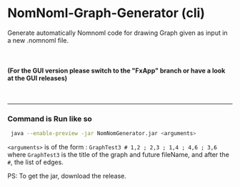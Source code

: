 # NomNoml-Graph-Generator (cli)

Generate automatically Nomnoml code for drawing Graph given as input in a new .nomnoml file.

<br>

#### (For the GUI version please switch to the "FxApp" branch or have a look at the GUI releases)

<br>

---

### Command is Run like so

  ```sh
   java --enable-preview -jar NomNomGenerator.jar <arguments>
  ```  
`<arguments>` is of the form : `GraphTest3 # 1,2 ; 2,3 ; 1,4 ; 4,6 ; 3,6` where `GraphTest3` is the title of the graph and future fileName, and after the `#`, the list of edges.

  PS: To get the jar, download the release.
